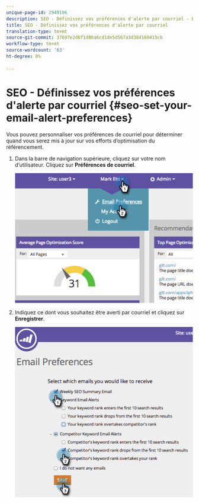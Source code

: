 ```yaml
---
unique-page-id: 2949196
description: SEO - Définissez vos préférences d'alerte par courriel - Documents marketing - Documentation du produit
title: SEO - Définissez vos préférences d'alerte par courriel
translation-type: tm+mt
source-git-commit: 37697e2d6f1d86a6cd1de5d567a3d384160415cb
workflow-type: tm+mt
source-wordcount: '63'
ht-degree: 0%

---
```



# SEO - Définissez vos préférences d&#39;alerte par courriel {#seo-set-your-email-alert-preferences}

Vous pouvez personnaliser vos préférences de courriel pour déterminer quand vous serez mis à jour sur vos efforts d’optimisation du référencement.

1. Dans la barre de navigation supérieure, cliquez sur votre nom d’utilisateur. Cliquez sur **Préférences de courriel**.

   ![](assets/image2014-9-17-21-3a23-3a28.png)

1. Indiquez ce dont vous souhaitez être averti par courriel et cliquez sur **Enregistrer**.

   ![](assets/image2014-9-17-21-3a23-3a33.png)
